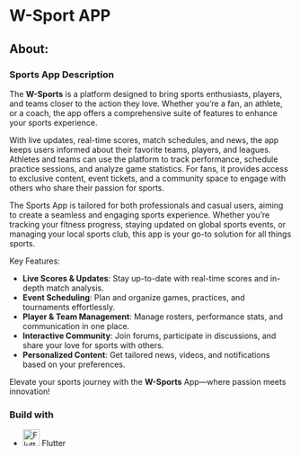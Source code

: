 # W-Sport APP

## About:

### Sports App Description

The **W-Sports** is a platform designed to bring sports enthusiasts, players, and teams closer to the action they love. Whether you’re a fan, an athlete, or a coach, the app offers a comprehensive suite of features to enhance your sports experience.

With live updates, real-time scores, match schedules, and news, the app keeps users informed about their favorite teams, players, and leagues. Athletes and teams can use the platform to track performance, schedule practice sessions, and analyze game statistics. For fans, it provides access to exclusive content, event tickets, and a community space to engage with others who share their passion for sports.

The Sports App is tailored for both professionals and casual users, aiming to create a seamless and engaging sports experience. Whether you’re tracking your fitness progress, staying updated on global sports events, or managing your local sports club, this app is your go-to solution for all things sports.

Key Features:

- **Live Scores & Updates**: Stay up-to-date with real-time scores and in-depth match analysis.
- **Event Scheduling**: Plan and organize games, practices, and tournaments effortlessly.
- **Player & Team Management**: Manage rosters, performance stats, and communication in one place.
- **Interactive Community**: Join forums, participate in discussions, and share your love for sports with others.
- **Personalized Content**: Get tailored news, videos, and notifications based on your preferences.

Elevate your sports journey with the **W-Sports** App—where passion meets innovation!

### Build with

- <img src="https://raw.githubusercontent.com/danielcranney/readme-generator/main/public/icons/skills/flutter-colored.svg" alt="Flutter" width="30" height="30" /> Flutter
